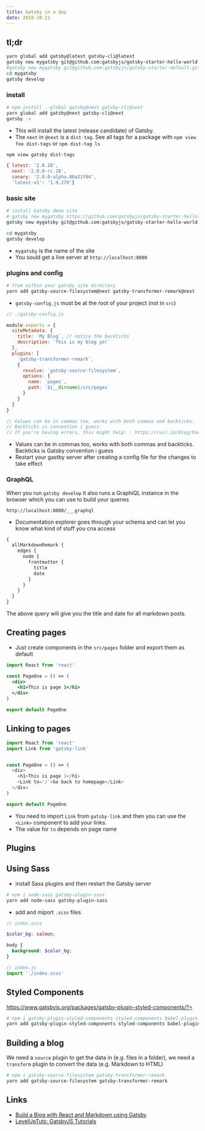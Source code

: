 ```yaml
---
title: Gatsby in a day
date: 2018-10-21
---
```


## tl;dr

```bash
yarn global add gatsby@latest gatsby-cli@latest
gatsby new mygatsby git@github.com:gatsbyjs/gatsby-starter-hello-world.git # MVC
#gatsby new mygatsby git@github.com:gatsbyjs/gatsby-starter-default.git # Starter
cd mygatsby
gatsby develop
```

### install

```bash
# npm install --global gatsby@next gatsby-cli@next
yarn global add gatsby@next gatsby-cli@next
gatsby -v
```

- This will install the latest (release candidate) of Gatsby. 
- The `next` in `@next` is a `dist-tag`. See all tags for a package with `npm view foo dist-tags` or `npm dist-tag ls`

```bash
npm view gatsby dist-tags
```

```js
{ latest: '2.0.28',
  next: '2.0.0-rc.28',
  canary: '2.0.0-alpha.80a21f04',
  'latest-v1': '1.9.279'}

```

### basic site

```bash
# install Gatsby demo site
# gatsby new mygatsby https://github.com/gatsbyjs/gatsby-starter-hello-world # HTTPS
gatsby new mygatsby git@github.com:gatsbyjs/gatsby-starter-hello-world.git # SSH

cd mygatsby
gatsby develop
```

- `mygatsby` is the name of the site
- You sould get a live server at `http://localhost:8000`

### plugins and config

```bash
# from within your gatsby site directory
yarn add gatsby-source-filesystem@next gatsby-transformer-remark@next
```

- `gatsby-config.js` must be at the root of your project (not in `src`)

```js
// ./gatsby-config.js

module.exports = {
  siteMetadata: {
    title: `My Blog`, // notice the backticks
    description: `This is my blog yo!`
  },
  plugins: [
    `gatsby-transformer-remark`, 
    {
      resolve: `gatsby-source-filesystem`,
      options: {
        name: `pages`,
        path: `${__dirname}/src/pages`
      }
    }
  ]
}

// Values can be in commas too, works with both commas and backticks.
// Backticks is convention i guess
// If you're having errors, this might help: : https://rusl.io/blog/backticks/
```

- Values can be in commas too, works with both commas and backticks. Backticks is Gatsby convention i guess
- Restart your gastby server after creating a config file for the changes to take effect

### GraphQL

When you run `gatsby develop` it also runs a GraphiQL instance in the browser which you can use to build your queries

```
http://localhost:8000/___graphql
```

- Documentation explorer goes through your schema and can let you know what kind of stuff you cna access

```js
{
  allMarkdownRemark {
    edges {
      node {
        frontmatter {
          title
          date
        }
      } 
    }
  }
}
```

The above query will give you the title and date for all markdown posts.

## Creating pages

- Just create components in the `src/pages` folder and export them as default

```jsx
import React from 'react'

const PageOne = () => (
  <div>
    <h1>This is page 1</h1>
  </div>
)

export default PageOne
```


## Linking to pages

```js
import React from 'react'
import Link from 'gatsby-link'


const PageOne = () => (
  <div>
    <h1>This is page 1</h1>
    <Link to='/'>Go back to homepage</Link>
  </div>
)

export default PageOne
```


- You need to import `Link` from `gatsby-link` and then you can use the `<Link>` component to add your links.
- The value for `to` depends on page name


## Plugins


## Using Sass

- install Sass plugins and then restart the Gatsby server

```bash
# npm i node-sass gatsby-plugin-sass
yarn add node-sass gatsby-plugin-sass
```

- add and miport `.scss` files

```scss
// index.scss

$color_bg: salmon;

body {
  background: $color_bg;  
}
```

```jsx
// index.js
import './index.scss'
```

## Styled Components
https://www.gatsbyjs.org/packages/gatsby-plugin-styled-components/?=

```bash
# npm i gatsby-plugin-styled-components styled-components babel-plugin-styled-components
yarn add gatsby-plugin-styled-components styled-components babel-plugin-styled-components
```

## Building a blog

We need a `source` plugin to get the data in (e.g. files in a folder), we need a `transform` plugin to convert the data (e.g. Markdown to HTML)

```bash
# npm i gatsby-source-filesystem gatsby-transformer-remark
yarn add gatsby-source-filesystem gatsby-transformer-remark
```


Links
---

- [Build a Blog with React and Markdown using Gatsby](https://egghead.io/courses/build-a-blog-with-react-and-markdown-using-gatsby)
- [LevelUpTuts: GatsbyJS Tutorials](https://www.youtube.com/watch?v=b2H7fWhQcdE&list=PLLnpHn493BHHfoINKLELxDch3uJlSapxg)